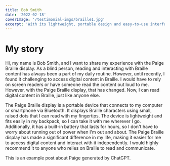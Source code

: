 ```yaml
---
title: Bob Smith
date: '2022-02-18'
coverImage: '/testimonial-imgs/braille1.jpg'
excerpt: 'With its lightweight, portable design and easy-to-use interface, I can now read Braille content independently, wherever I go.'
---
```

# My story

Hi, my name is Bob Smith, and I want to share my experience with the Paige Braille display. As a blind person, reading and interacting with Braille content has always been a part of my daily routine. However, until recently, I found it challenging to access digital content in Braille. I would have to rely on screen readers or have someone read the content out loud to me. However, with the Paige Braille display, that has changed. Now, I can read digital content in Braille, just like anyone else.

The Paige Braille display is a portable device that connects to my computer or smartphone via Bluetooth. It displays Braille characters using small, raised dots that I can read with my fingertips. The device is lightweight and fits easily in my backpack, so I can take it with me wherever I go. Additionally, it has a built-in battery that lasts for hours, so I don't have to worry about running out of power when I'm out and about. The Paige Braille display has made a significant difference in my life, making it easier for me to access digital content and interact with it independently. I would highly recommend it to anyone who relies on Braille to read and communicate.

This is an example post about Paige generated by ChatGPT. 